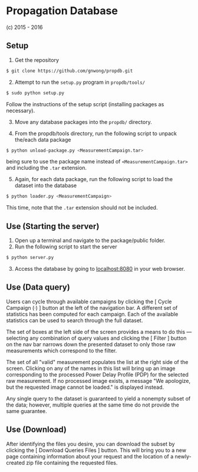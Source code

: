 Propagation Database
======

(c) 2015 - 2016


Setup
-----

1. Get the repository  
  ```bash 
  $ git clone https://github.com/gnwong/propdb.git
  ```  

2. Attempt to run the `setup.py` program in `propdb/tools/`  
  ```bash 
  $ sudo python setup.py   
  ```  
  Follow the instructions of the setup script (installing packages as necessary).  

3. Move any database packages into the `propdb/` directory.  

4. From the propdb/tools directory, run the following script to unpack the/each data package  
  ```bash  
  $ python unload-package.py <MeasurementCampaign.tar>  
  ```  
  being sure to use the package name instead of `<MeasurementCampaign.tar>` and including the `.tar` extension.  

5. Again, for each data package, run the following script to load the dataset into the
  database
  ```bash
  $ python loader.py <MeasurementCampaign>
  ```
  This time, note that the `.tar` extension should not be included.

Use (Starting the server)
-----

1. Open up a terminal and navigate to the package/public folder. 
2. Run the following script to start the server
  ```bash
  $ python server.py
  ```

3. Access the database by going to [localhost:8080](localhost:8080) in your web browser.

Use (Data query)
-----

Users can cycle through available campaigns by clicking the [ Cycle Campaign (·) ] button at the left of the navigation bar. A different set of statistics has been computed for each campaign. Each of the available statistics can be used to search through the full dataset.

The set of boxes at the left side of the screen provides a means to do this — selecting any combination of query values and clicking the [ Filter ] button on the nav bar narrows down the presented dataset to only those raw measurements which correspond to the filter.

The set of all "valid" measurement populates the list at the right side of the screen. Clicking on any of the names in this list will bring up an image corresponding to the processed Power Delay Profile (PDP) for the selected raw measurement. If no processed image exists, a message "We apologize, but the requested image cannot be loaded." is displayed instead.

Any single query to the dataset is guaranteed to yield a nonempty subset of the data; however, multiple queries at the same time do not provide the same guarantee.

Use (Download)
-----

After identifying the files you desire, you can download the subset by clicking the [ Download Queries Files ] button. This will bring you to a new page containing information about your request and the location of a newly-created zip file containing the requested files.


